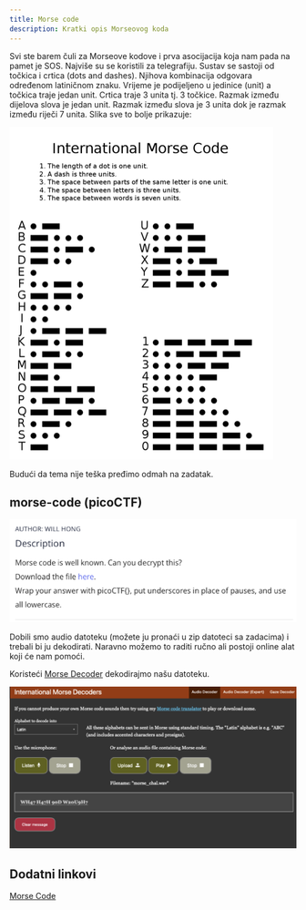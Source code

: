 ```yaml
---
title: Morse code
description: Kratki opis Morseovog koda
---
```


Svi ste barem čuli za Morseove kodove i prva asocijacija koja nam pada na pamet je SOS. Najviše su se koristili za telegrafiju. Sustav se sastoji od točkica i crtica (dots and dashes). Njihova kombinacija odgovara određenom latiničnom znaku. Vrijeme je podijeljeno u jedinice (unit) a točkica traje jedan unit. Crtica traje 3 unita tj. 3 točkice. Razmak između dijelova slova je jedan unit. Razmak između slova je 3 unita dok je razmak između riječi 7 unita. Slika sve to bolje prikazuje:

![MorseCode](./src/images/osint/morsecode.png)

Budući da tema nije teška pređimo odmah na zadatak.

## morse-code (picoCTF)

![MorseCode](./src/images/osint/morsecodeTask.png)

Dobili smo audio datoteku (možete ju pronaći u zip datoteci sa zadacima) i trebali bi ju dekodirati. Naravno možemo to raditi ručno ali postoji online alat koji će nam pomoći.

Koristeći [Morse Decoder](https://morsecode.world/international/decoder/audio-decoder-adaptive.html) dekodirajmo našu datoteku.

![MorseCode Result](./src/images/osint/morsecodeResult.png)

## Dodatni linkovi

[Morse Code](https://en.wikipedia.org/wiki/Morse_code)